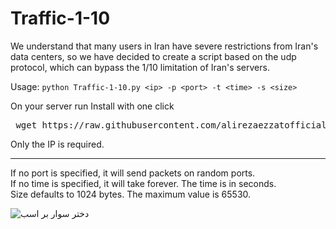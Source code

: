 <title>    
    Example of Background image   
</title>    

# Traffic-1-10
</b> We understand that many users in Iran have severe restrictions from Iran's data centers, so we have decided to create a script based on the udp protocol, which can bypass the 1/10 limitation of Iran's servers.</b>

Usage: `python Traffic-1-10.py <ip> -p <port> -t <time> -s <size>`


 On your server run 
 Install with one click 
<pre> wget https://raw.githubusercontent.com/alirezaezzatofficial/Traffic-1-10/main/setup.sh && bash setup.sh </pre>    
 

Only the IP is required.<hr>
If no port is specified, it will send packets on random ports.<br>
If no time is specified, it will take forever. The time is in seconds.<br>
Size defaults to 1024 bytes. The maximum value is 65530.<br>
  
<img src="https://0-4-1.ir/dl/skull-hacker-girl-7p.jpg" alt="دختر سوار بر اسب">
